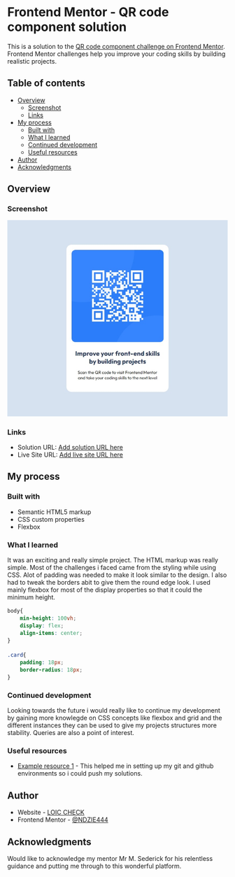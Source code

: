 # Frontend Mentor - QR code component solution

This is a solution to the [QR code component challenge on Frontend Mentor](https://www.frontendmentor.io/challenges/qr-code-component-iux_sIO_H). Frontend Mentor challenges help you improve your coding skills by building realistic projects. 

## Table of contents

- [Overview](#overview)
  - [Screenshot](#screenshot)
  - [Links](#links)
- [My process](#my-process)
  - [Built with](#built-with)
  - [What I learned](#what-i-learned)
  - [Continued development](#continued-development)
  - [Useful resources](#useful-resources)
- [Author](#author)
- [Acknowledgments](#acknowledgments)

## Overview

### Screenshot

![](./images/Screenshot_4-10-2024_152722_127.0.0.1.jpeg)


### Links

- Solution URL: [Add solution URL here](https://your-solution-url.com)
- Live Site URL: [Add live site URL here](https://your-live-site-url.com)

## My process

### Built with

- Semantic HTML5 markup
- CSS custom properties
- Flexbox

### What I learned

It was an exciting and really simple project. The HTML markup was really simple. Most of the challenges i faced came from the styling while using CSS. Alot of padding was needed to make it look similar to the design. I also had to tweak the borders abit to give them the round edge look. I used mainly flexbox for most of the display properties so that it could the minimum height.

```css
body{
    min-height: 100vh;
    display: flex;
    align-items: center;
}

.card{
    padding: 18px;
    border-radius: 18px;
}
```

### Continued development

Looking towards the future i would really like to continue my development by gaining more knowlegde on CSS concepts like flexbox and grid and the different instances they can be used to give my projects   structures more stability. Queries are also a point of interest.  

### Useful resources

- [Example resource 1](https://www.youtube.com) - This helped me in setting up my git and github environments so i could push my solutions. 

## Author

- Website - [LOIC CHECK](https://www.your-site.com)
- Frontend Mentor - [@NDZIE444](https://www.frontendmentor.io/profile/ndzie444)

## Acknowledgments

Would like to acknowledge my mentor Mr M. Sederick for his relentless guidance and putting me through to this wonderful platform.
